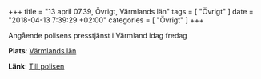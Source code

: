 +++
title = "13 april 07.39, Övrigt, Värmlands län"
tags = [
  "Övrigt"
]
date = "2018-04-13 7:39:29 +02:00"
categories = [
    "Övrigt"
]
+++

Angående polisens presstjänst i Värmland idag fredag

**Plats**: [Värmlands län](http://www.google.com/maps/place/59.729407,13.235402)

**Länk**: [Till polisen](https://polisen.se/aktuellt/handelser/2018/april/13/13-april-07.39-ovrigt-varmlands-lan/)